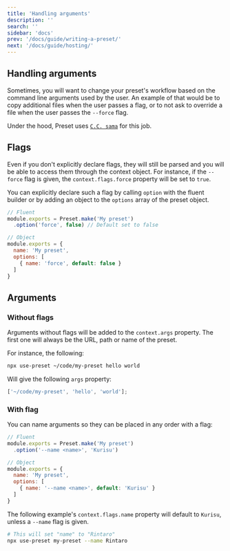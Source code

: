 ```yaml
---
title: 'Handling arguments'
description: ''
search: ''
sidebar: 'docs'
prev: '/docs/guide/writing-a-preset/'
next: '/docs/guide/hosting/'
---
```


## Handling arguments

Sometimes, you will want to change your preset's workflow based on the command line arguments used by the user. An example of that would be to copy additional files when the user passes a flag, or to not ask to override a file when the user passes the `--force` flag.

Under the hood, Preset uses [`C.C. sama`](https://github.com/cacjs/cac) for this job.

## Flags

Even if you don't explicitly declare flags, they will still be parsed and you will be able to access them through the context object. For instance, if the `--force` flag is given, the `context.flags.force` property will be set to `true`.

You can explicitly declare such a flag by calling `option` with the fluent builder or by adding an object to the `options` array of the preset object.

<!-- prettier-ignore -->
```js
// Fluent
module.exports = Preset.make('My preset')
  .option('force', false) // Default set to false

// Object
module.exports = {
  name: 'My preset',
  options: [
    { name: 'force', default: false }
  ]
}
```

## Arguments

### Without flags

Arguments without flags will be added to the `context.args` property. The first one will always be the URL, path or name of the preset.

For instance, the following:

```bash
npx use-preset ~/code/my-preset hello world
```

Will give the following `args` property:

```js
['~/code/my-preset', 'hello', 'world'];
```

### With flag

You can name arguments so they can be placed in any order with a flag:

<!-- prettier-ignore -->
```js
// Fluent
module.exports = Preset.make('My preset')
  .option('--name <name>', 'Kurisu')

// Object
module.exports = {
  name: 'My preset',
  options: [
    { name: '--name <name>', default: 'Kurisu' }
  ]
}
```

The following example's `context.flags.name` property will default to `Kurisu`, unless a `--name` flag is given.

```bash
# This will set "name" to "Rintaro"
npx use-preset my-preset --name Rintaro
```
